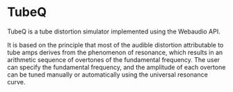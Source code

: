 # TubeQ
TubeQ is a tube distortion simulator implemented using the Webaudio API.

It is based on the principle that most of the audible distortion attributable to tube amps derives from the phenomenon of resonance, which results in an arithmetic sequence of overtones of the fundamental frequency. The user can specify the fundamental frequency, and the amplitude of each overtone can be tuned manually or automatically using the universal resonance curve.